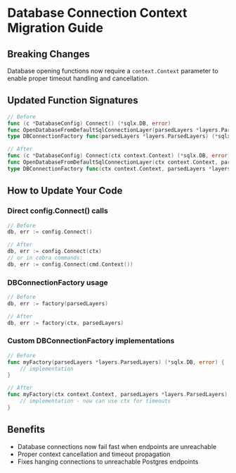 # Database Connection Context Migration Guide

## Breaking Changes

Database opening functions now require a `context.Context` parameter to enable proper timeout handling and cancellation.

## Updated Function Signatures

```go
// Before
func (c *DatabaseConfig) Connect() (*sqlx.DB, error)
func OpenDatabaseFromDefaultSqlConnectionLayer(parsedLayers *layers.ParsedLayers) (*sqlx.DB, error)
type DBConnectionFactory func(parsedLayers *layers.ParsedLayers) (*sqlx.DB, error)

// After  
func (c *DatabaseConfig) Connect(ctx context.Context) (*sqlx.DB, error)
func OpenDatabaseFromDefaultSqlConnectionLayer(ctx context.Context, parsedLayers *layers.ParsedLayers) (*sqlx.DB, error)
type DBConnectionFactory func(ctx context.Context, parsedLayers *layers.ParsedLayers) (*sqlx.DB, error)
```

## How to Update Your Code

### Direct config.Connect() calls
```go
// Before
db, err := config.Connect()

// After
db, err := config.Connect(ctx)
// or in cobra commands:
db, err := config.Connect(cmd.Context())
```

### DBConnectionFactory usage
```go
// Before
db, err := factory(parsedLayers)

// After  
db, err := factory(ctx, parsedLayers)
```

### Custom DBConnectionFactory implementations
```go
// Before
func myFactory(parsedLayers *layers.ParsedLayers) (*sqlx.DB, error) {
    // implementation
}

// After
func myFactory(ctx context.Context, parsedLayers *layers.ParsedLayers) (*sqlx.DB, error) {
    // implementation - now can use ctx for timeouts
}
```

## Benefits

- Database connections now fail fast when endpoints are unreachable
- Proper context cancellation and timeout propagation
- Fixes hanging connections to unreachable Postgres endpoints
